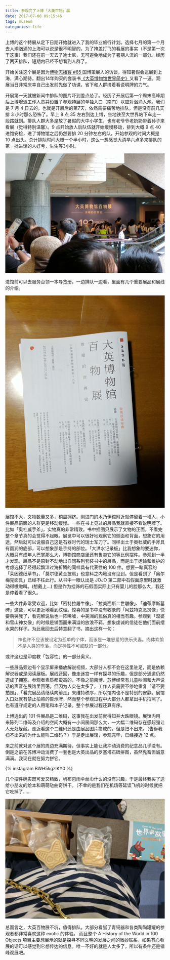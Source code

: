 ```yaml
---
title: 参观完了上博「大英百物」展
date: 2017-07-08 09:15:46
tags: museum
categories: life
---
```


上博的这个特展从定下日期开始就进入了我的毕业旅行计划。选择七月的第一个月去人潮汹涌的上海可以说是很不明智的，为了掩盖打飞的看展的事实（不是第一次干这事）我们还在前一天去了迪士尼，无可避免地成为了暑期人流的一部分。经历了两天排队，短期内已经不想看到人群了。

开始关注这个展是因为[博物志播客 #65 ](https://ipn.li/bowuzhi/65/)国博策展人的访谈，得知暑假会巡展到上海，满心期待。翻出14年购买的套装书[《大英博物馆世界简史》](https://book.douban.com/subject/25746578/)又看了一遍。观展当日非常庆幸自己出发前先做了功课，省下和人群挤着看说明牌的力气。

开展第一天就被新闻中排队的图片吓到差点怂了。经历了开展后第一个周末高峰期后上博增派工作人员并设置了参观特展的单独入口（南门）以应对汹涌人潮。我们是 7 月 4 日去的，也就是开展后的第7天，依然需要痛苦地排队，但是没有前几天排 3 小时那么恐怖了。早上 8 点 35 左右到达上博，坐地铁至大世界站下车走一段路就到。排队人群大多是放了暑假的大中小学生，也有老爷爷老奶奶带着孙子来看展（觉得特别温馨）。9 点开始放人后队伍就开始缓慢移动，排到大概 9 点 40 进馆安检，进了博物馆之后仍然要排 20 分钟左右的队，开始参观的时间大概是 10 点出头。总计排队时间大概一个半小时，这么一想感觉大清早六点多来排队的第一批进馆的人好亏，生生等3小时。

![大英百物特展馆门口](/uploads/front.jpg)

进馆前可以去服务台领一本导览册，一边排队一边看，里面有几个重要展品和展线的介绍。

![大英博物馆百物展导览册](/uploads/brochure.jpg)

展馆不大，文物数量又多，稍显拥挤。刚进门的木乃伊棺附近就停留着一堆人，小件展品前面的人群更是移动缓慢。一些在书上见过的展品我就直接不看说明牌了。比如「奥杜威手斧」，实物真的非常精致。书中插图只展示了文物的正面，不看完整个章节真的会觉得不起眼。展览中可以很好地观察它的侧面和背面，想象它的用途，然后就可以说服自己这是石器时代的瑞士军刀了。同样出土于奥杜威的手斧具有圆润的底部，可以想象那是手持的部位。「大洪水记录板」比我想象的要迷你，大概只有成年人巴掌那么大，博物馆商店里还有售卖它的等比例摆件。参观到一半才发现，展品不是原封不动地出自同系列套装书中的展品，而是出于运输和维护的考虑选择了经得起飘洋过海折腾的同样具有代表性的 100 件。想要一睹真容的「莱因德纸草书」、「莫尔德黄金披肩」也意料之内地没有见到。但是看到了「奥尔梅克面具」已经不枉此行。从书中一眼认出是 JOJO 第二部中石假面原型时就激动得嗷嗷叫。(想戴上...) 但是作为挂饰的石假面实际上只有婴儿的脸那么大，我还是停着看了很久。

一些大件非常受欢迎，比如「密特拉屠牛像」、「拉美西斯二世雕像」、「迪蒂摩斯墓碑」这些，可以更近地看到纹理。惊喜的是书中没有收录的「阿兹特克恶灵像」快要萌哭我了，看完解说后也一阵唏嘘，中美洲的民俗真的相当有趣。参观到「湿婆和雪山神女像」的时候是铺面而来满溢的放浪不羁，想象虔诚的信徒在他们面前摆水果的样子。为此我回去后特意翻了书，摘出这样一句：

> 神也许不应该被设定为孤单的个体，而该是一堆恩爱的快乐夫妻。肉体欢愉不是人类的堕落，而是神性不可或缺的一部分。

或许这也是印度教「包容性」的一部分奥义。

一些展品旁边有个显示屏来播放解说视频，大部分人都不会在这里驻足，而是依赖解说器或是阅读展板。展线迂回，像走迷宫一样有探寻的乐趣，但是部分通道仍然造成了拥塞。参观者素质都蛮高的，不像之前南博、苏博经常有儿童吵闹和大声说话的声音在展馆里回荡。但因为人实在太多了，工作人员需要不停地重复「请不要拍照」、「看完展品请继续向前走」来维持秩序，所以馆内也不是特别的安静。展馆入口处就有禁止拍照的告示牌，然而整个参观过程中大部分人都拿出手机拍照了。也有遵守规定的人用笔和本子记录。整个参展过程还算有序。

上博选出的 101 件展品是二维码，这事我在出发前就得知并大跌眼镜。展馆内用来陈列二维码及介绍的空间大概有一小间房间那么大，一大幅二维码存在感超强让人无处躲藏。走近看这个二维码还是由展品图片拼成的，但是扫不出来。（告诉我扫不出来的为什么能叫二维码？）于是走出展馆，参观完毕，已经接近 12 点。

来之前就对这个展的周边充满期待，但事实上能让我冲动消费的纪念品几乎没有。倒是之前在苏博冲动消费了一套也是大英出品的罗塞塔石碑拼图，虽然鬼畜但诚意满满。我现在就在努力拼它。

{% instagram BWH5kgzlKY0 %}
</br>

几个摆件确实既可爱又精致，帆布包雨伞丝巾什么的没有兴趣，于是最终我买了送给小朋友的绘本和萌萌哒曲奇饼干。（不幸的是我们在机场等延误飞机的时候就把它吃掉了……

![埃及的猫女神芭丝特和丰饶女神伊希丝](/uploads/cookies.jpg)

总而言之，大英百物展不坑，值得排队。大部分看腻了青铜器和各类陶陶罐罐的参观者都非常喜欢这种 exotic 的体验。 而且整个 A History of the World in 100 Objects 项目主要想展示的就是探寻不同文明的发展之间的微妙联系，如果有心看展的话可以感觉到它想传达的信息。唯一不好的就是人太多了，所以有条件还是错峰观展吧。